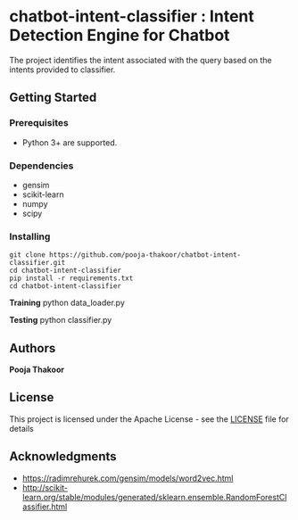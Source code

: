 # chatbot-intent-classifier : Intent Detection Engine for Chatbot

The project identifies the intent associated with the query based on the intents provided to classifier.

## Getting Started


### Prerequisites

* Python 3+ are supported.

### Dependencies

* gensim
* scikit-learn
* numpy
* scipy

### Installing

    git clone https://github.com/pooja-thakoor/chatbot-intent-classifier.git
    cd chatbot-intent-classifier
    pip install -r requirements.txt
    cd chatbot-intent-classifier

**Training**
    python data_loader.py    

**Testing**
    python classifier.py

## Authors

**Pooja Thakoor** 

## License

This project is licensed under the Apache License - see the [LICENSE](LICENSE) file for details

## Acknowledgments

* https://radimrehurek.com/gensim/models/word2vec.html
* http://scikit-learn.org/stable/modules/generated/sklearn.ensemble.RandomForestClassifier.html
